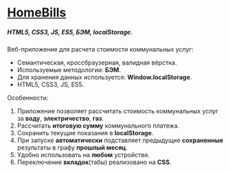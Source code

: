 # [HomeBills](https://my420.github.io/HomeBills/)
##### HTML5, CSS3, JS, ES5, БЭМ, localStorage.
Веб-приложение для расчета стоимости коммунальных услуг: 
* Семантическая, кроссбраузерная, валидная вёрстка.
* Используемые методологии: **БЭМ**.
* Для хранения данных используется: **Window.localStorage**.
* HTML5, CSS3, JS, ES5.


Особенности:
1. Приложение позволяет рассчитать стоимость коммунальных услуг за **воду**, **электричество**, **газ**.
2. Рассчитать **итоговую сумму** коммунального платежа.
3. Сохранить текущие показания в **localStorage**.
4. При запуске **автоматически** подставляет предыдущие **сохраненные** результаты в графу **прошлый месяц**.
5. Удобно использовать на **любом** устройстве.
6. Переключение **вкладок**(табы) реализовано на **CSS**.
